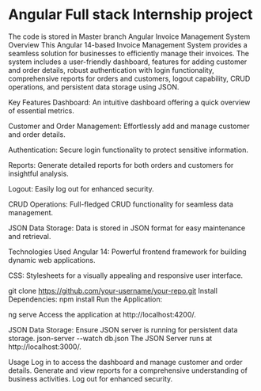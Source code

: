 # Angular Full stack Internship project

The code is stored in Master branch
Angular Invoice Management System
Overview
This Angular 14-based Invoice Management System provides a seamless solution for businesses to efficiently manage their invoices. The system includes a user-friendly dashboard, features for adding customer and order details, robust authentication with login functionality, comprehensive reports for orders and customers, logout capability, CRUD operations, and persistent data storage using JSON.

Key Features
Dashboard: An intuitive dashboard offering a quick overview of essential metrics.

Customer and Order Management: Effortlessly add and manage customer and order details.

Authentication: Secure login functionality to protect sensitive information.

Reports: Generate detailed reports for both orders and customers for insightful analysis.

Logout: Easily log out for enhanced security.

CRUD Operations: Full-fledged CRUD functionality for seamless data management.

JSON Data Storage: Data is stored in JSON format for easy maintenance and retrieval.

Technologies Used
Angular 14: Powerful frontend framework for building dynamic web applications.

CSS: Stylesheets for a visually appealing and responsive user interface.



git clone https://github.com/your-username/your-repo.git
Install Dependencies:
npm install
Run the Application:

ng serve
Access the application at http://localhost:4200/.

JSON Data Storage:
Ensure JSON server is running for persistent data storage.
json-server --watch db.json
The JSON Server runs at http://localhost:3000/.

Usage
Log in to access the dashboard and manage customer and order details.
Generate and view reports for a comprehensive understanding of business activities.
Log out for enhanced security.
